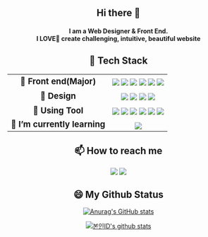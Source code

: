 <div align="center">
  <h2>Hi there 👋</h2>

  <h4>I am a Web Designer & Front End.<br>
    I LOVE🤞 create challenging, intuitive, beautiful website</h4>

</div>

<h2 align="center">🔨 Tech Stack </h2>

<table align="center">
  <tbody>
    <tr>
      <td><h3 align="center" style="margin: 0;">🤞 Front end(Major)</h3></td>
      <td>
        <div align="center" dir="auto" style="margin: 7px 0 0;">
          <img src="https://img.shields.io/badge/HTML5-E34F26?style=flat-square&logo=HTML5&logoColor=white"/>
          <img src="https://img.shields.io/badge/CSS3-1572B6?style=flat-square&logo=CSS3&logoColor=white"/>
          <img src="https://img.shields.io/badge/Sass-CC6699?style=flat-square&logo=Sass&logoColor=white"/>
          <img src="https://img.shields.io/badge/JavaScript-F7DF1E?style=flat-square&logo=JavaScript&logoColor=black"/>
          <img src="https://img.shields.io/badge/jQuery-0769AD?style=flat-square&logo=jQuery&logoColor=white"/>
          <img src="https://img.shields.io/badge/Pug-A86454?style=flat-square&logo=Pug&logoColor=white"/>
        </div>
      </td>
    </tr>
    <tr>
      <td><h3 align="center" style="margin: 0;">🎨 Design</h3></td>
      <td>
        <div align="center" dir="auto" style="margin: 7px 0 0;">
          <img src="https://img.shields.io/badge/Adobe Photoshop-31A8FF?style=flat-square&logo=Adobe Photoshop&logoColor=white"/>
          <img src="https://img.shields.io/badge/Adobe Illustrator-FF9A00?style=flat-square&logo=Adobe Illustrator&logoColor=white"/>
          <img src="https://img.shields.io/badge/Adobe%20photoshop-FF61F6?style=flat-square&logo=Adobe%20photoshop&logoColor=white"/>
          <img src="https://img.shields.io/badge/Figma-F24E1E?style=flat-square&logo=Figma&logoColor=white"/>
        </div>
      </td>
    </tr>
    <tr>
      <td><h3 align="center" style="margin: 0;">🔨 Using Tool</h3></td>
      <td>
        <div align="center" dir="auto" style="margin: 7px 0 0;">
          <img src="https://img.shields.io/badge/GitHub-181717?style=flat-square&logo=GitHub&logoColor=white"/>
          <img src="https://img.shields.io/badge/Git-F05032?style=flat-square&logo=Git&logoColor=white"/>
          <img src="https://img.shields.io/badge/Visual Studio Code-007ACC?style=flat-square&logo=Visual Studio Code&logoColor=white"/>
          <img src="https://img.shields.io/badge/Adobe Brackets-0B88CE?style=flat-square&logo=Bookalope&logoColor=white"/>
          <img src="https://img.shields.io/badge/Notion-000000?style=flat-square&logo=Notion&logoColor=white"/>
          <img src="https://img.shields.io/badge/Eclipse%20IDE-2C2255?style=flat-square&logo=Eclipse%20IDE&logoColor=white"/>
        </div>
      </td>
    </tr>
    <tr>
      <td><h3 align="center" style="margin: 0;">🌱 I’m currently learning</h3></td>
      <td>
        <div align="center" dir="auto" style="margin: 7px 0 0;">
          <!--
          <img src="https://img.shields.io/badge/Vue.js-4FC08D?style=flat-square&logo=Vue.js&logoColor=white"/>
          <img src="https://img.shields.io/badge/React-61DAFB?style=flat-square&logo=React&logoColor=black"/>
          <img src="https://img.shields.io/badge/flutter-02569B?style=flat-square&logo=flutter&logoColor=white"/>
          <img src="https://img.shields.io/badge/TypeScript-3178C6?style=flat-square&logo=TypeScript&logoColor=white"/>
          <img src="https://img.shields.io/badge/dart-0175C2?style=flat-square&logo=dart&logoColor=white" />
          -->
          <img src="https://img.shields.io/badge/JavaScript-F7DF1E?style=flat-square&logo=JavaScript&logoColor=white" />
        </div>
      </td>
    </tr>
  </tbody>
</table>


<h2 align="center">📫 How to reach me</h2>

<p align="center">
<a href="mailto:breeze_ciel@naver.com"><img src="https://img.shields.io/badge/naver-03C75A?style=flat-square&logo=naver&logoColor=white"/></a>
<a href="https://seraphinaciel.github.io/portfolio2022/"><img src="https://img.shields.io/badge/My Portfolio Site-DD0B78?style=flat-square&logo=Starship&logoColor=white"/></a>
</p>

<h2 align="center">😄 My Github Status</h2>

<div align="center">

[![Anurag's GitHub stats](https://github-readme-stats.vercel.app/api?username=seraphinaciel&theme=react)](https://github.com/anuraghazra/github-readme-stats)


[![본인ID's github stats](https://github-readme-stats.vercel.app/api/top-langs/?username=seraphinaciel&show_icons=true&hide_border=true&title_color=004386&icon_color=004386&layout=compact)](https://github.com/본인ID)

</div>
